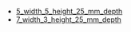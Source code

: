 * [5_width_5_height_25_mm_depth](5_width_5_height_25_mm_depth)
* [7_width_3_height_25_mm_depth](7_width_3_height_25_mm_depth)
